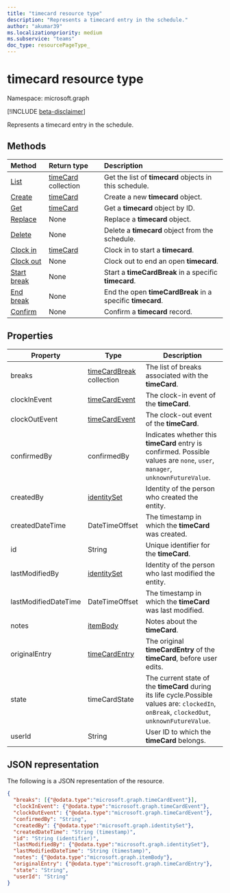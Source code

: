 ```yaml
---
title: "timecard resource type"
description: "Represents a timecard entry in the schedule."
author: "akumar39"
ms.localizationpriority: medium
ms.subservice: "teams"
doc_type: resourcePageType_
---
```


# timecard resource type

Namespace: microsoft.graph

[!INCLUDE [beta-disclaimer](../../includes/beta-disclaimer.md)]

Represents a timecard entry in the schedule.

## Methods

| Method       | Return type  |Description|
|:---------------|:--------|:----------|
|[List](../api/timecard-list.md) | [timeCard](timecard.md) collection | Get the list of **timecard** objects in this schedule.|
|[Create](../api/timecard-post.md) | [timeCard](timecard.md) | Create a new **timecard** object.|
|[Get](../api/timecard-get.md) | [timeCard](timecard.md) | Get a **timecard** object by ID.|
|[Replace](../api/timecard-replace.md) | None | Replace a **timecard** object.|
|[Delete](../api/timecard-delete.md) | None | Delete a **timecard** object from the schedule.|
|[Clock in](../api/timecard-clockin.md) | [timeCard](timecard.md) | Clock in to start a **timecard**.|
|[Clock out](../api/timecard-clockout.md) | None | Clock out to end an open **timecard**.|
|[Start break](../api/timecard-startbreak.md) | None | Start a **timeCardBreak** in a specific **timecard**.|
|[End break](../api/timecard-endbreak.md) | None | End the open **timeCardBreak** in a specific **timecard**.|
|[Confirm](../api/timecard-confirm.md) | None | Confirm a **timecard** record.|

## Properties
|Property               |Type           |Description                                                                |
|-----------------------|---------------|---------------------------------------------------------------------------|
| breaks 	|[timeCardBreak](timecardbreak.md) collection  |The list of breaks associated with the **timeCard**.|
| clockInEvent       |[timeCardEvent](../resources/timecardevent.md)    | The clock-in event of the **timeCard**. |
| clockOutEvent			        |[timeCardEvent](../resources/timecardevent.md)  |The clock-out event of the **timeCard**. |
| confirmedBy |confirmedBy    | Indicates whether this **timeCard** entry is confirmed. Possible values are `none`, `user`, `manager`, `unknownFutureValue`.|
|createdBy|[identitySet](identityset.md)| Identity of the person who created the entity. |
|createdDateTime|DateTimeOffset| The timestamp in which the **timeCard** was created. |
| id			        |String  |Unique identifier for the **timeCard**.|
|lastModifiedBy| [identitySet](identityset.md)| Identity of the person who last modified the entity.|
|lastModifiedDateTime|DateTimeOffset| The timestamp in which the **timeCard** was last modified.|
| notes			        | [itemBody](itembody.md)  |Notes about the **timeCard**. |
| originalEntry| [timeCardEntry](../resources/timecardentry.md) | The original **timeCardEntry** of the **timeCard**, before user edits. |
| state 		        |timeCardState  | The current state of the **timeCard** during its life cycle.Possible values are: `clockedIn`, `onBreak`, `clockedOut`, `unknownFutureValue`.|
| userId			        |String |User ID to which  the **timeCard** belongs. |

## JSON representation

The following is a JSON representation of the resource.

<!-- {
  "blockType": "resource",
  "keyProperty": "id",
  "@odata.type": "microsoft.graph.timeCard",
   "baseType":"microsoft.graph.changeTrackedEntity"
}-->

```json
{
  "breaks": [{"@odata.type":"microsoft.graph.timeCardEvent"}],
  "clockInEvent": {"@odata.type":"microsoft.graph.timeCardEvent"},
  "clockOutEvent": {"@odata.type":"microsoft.graph.timeCardEvent"},
  "confirmedBy": "String",
  "createdBy": {"@odata.type":"microsoft.graph.identitySet"},
  "createdDateTime": "String (timestamp)",
  "id": "String (identifier)",
  "lastModifiedBy": {"@odata.type":"microsoft.graph.identitySet"},
  "lastModifiedDateTime": "String (timestamp)",
  "notes": {"@odata.type":"microsoft.graph.itemBody"},
  "originalEntry": {"@odata.type":"microsoft.graph.timeCardEntry"},
  "state": "String",
  "userId": "String"
}
```

<!-- uuid: 8fcb5dbc-d5aa-4681-8e31-b001d5168d79
2015-10-25 14:57:30 UTC -->
<!--
{
  "type": "#page.annotation",
  "description": "timeCard resource",
  "keywords": "",
  "section": "documentation",
  "tocPath": "",
  "suppressions": []
}
-->
